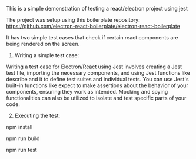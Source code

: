 This is a simple demonstration of testing a react/electron project using jest

The project was setup using this boilerplate repository: https://github.com/electron-react-boilerplate/electron-react-boilerplate

It has two simple test cases that check if certain react components are being rendered on the screen.

1. Writing a simple test case:

 Writing a test case for Electron/React using Jest involves creating a Jest test file, importing the necessary components, and using Jest functions like describe and it to define test suites and individual tests. You can use Jest's built-in functions like expect to make assertions about the behavior of your components, ensuring they work as intended. Mocking and spying functionalities can also be utilized to isolate and test specific parts of your code.

2. Executing the test:

  npm install

  npm run build
  
  npm run test